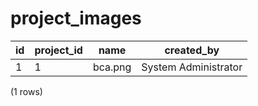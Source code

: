 project_images
==============

| id | project_id |  name   |      created_by      |
|----|------------|---------|----------------------|
| 1  | 1          | bca.png | System Administrator |
(1 rows)

